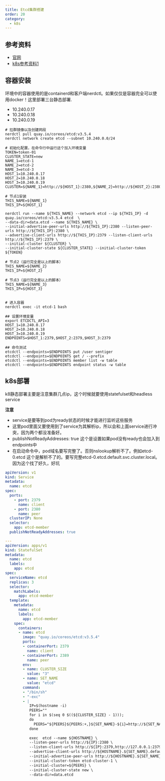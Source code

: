 ```yaml
---
title: Etcd集群搭建
order: 20
category:
  - k8s
---
```


## 参考资料

- [官网]
- [k8s参考资料1]

## 容器安装

环境中的容器使用的是containerd和客户端nerdctl。如果仅仅是容器完全可以使用docker！这里部署三台静态部署.

- 10.240.0.17
- 10.240.0.18
- 10.240.0.19

```shell
# 拉群镜像以及创建网段
nerdctl pull quay.io/coreos/etcd:v3.5.4
nerdctl network create etcd --subnet 10.240.0.0/24

# 初始化配置，在命令行中运行这个加入环境变量
TOKEN=token-01
CLUSTER_STATE=new
NAME_1=etcd-1
NAME_2=etcd-2
NAME_3=etcd-3
HOST_1=10.240.0.17
HOST_2=10.240.0.18
HOST_3=10.240.0.19
CLUSTER=${NAME_1}=http://${HOST_1}:2380,${NAME_2}=http://${HOST_2}:2380,${NAME_3}=http://${HOST_3}:2380

# 节点1安装
THIS_NAME=${NAME_1}
THIS_IP=${HOST_1}

nerdctl run --name ${THIS_NAME} --network etcd --ip ${THIS_IP} -d quay.io/coreos/etcd:v3.5.4 etcd  \
--data-dir=data.etcd --name ${THIS_NAME} \
--initial-advertise-peer-urls http://${THIS_IP}:2380 --listen-peer-urls http://${THIS_IP}:2380 \
--advertise-client-urls http://${THIS_IP}:2379 --listen-client-urls http://${THIS_IP}:2379 \
--initial-cluster ${CLUSTER} \
--initial-cluster-state ${CLUSTER_STATE} --initial-cluster-token ${TOKEN}

# 节点2（运行完全是以上的脚本）
THIS_NAME=${NAME_2}
THIS_IP=${HOST_2}

# 节点3（运行完全是以上的脚本）
THIS_NAME=${NAME_3}
THIS_IP=${HOST_3}


# 进入容器
nerdctl exec -it etcd-1 bash

## 设置环境变量
export ETCDCTL_API=3
HOST_1=10.240.0.17
HOST_2=10.240.0.18
HOST_3=10.240.0.19
ENDPOINTS=$HOST_1:2379,$HOST_2:2379,$HOST_3:2379

## 命令测试
etcdctl --endpoints=$ENDPOINTS put /user sentiger
etcdctl --endpoints=$ENDPOINTS get / --prefix
etcdctl --endpoints=$ENDPOINTS member list -w table
etcdctl --endpoints=$ENDPOINTS endpoint status -w table

```

## k8s部署

k8静态部署主要是注意集群几点ip，这个时候就要使用statefulset和headless service

**注意**
- service是要等到pod为ready状态的时候才能进行监听这些服务
- 这里pod里面又要使用到了service为其解析ip，所以会和上面service进行冲突，因为两个都没准备好。
- publishNotReadyAddresses: true 这个是设置如果pod没有ready也会加入到endpoints中
- 在启动命令中，pod域名要写完整了。否则nslookup解析不了。例如etcd-0.etcd 这个是解析不了的。要写完整etcd-0.etcd.default.svc.cluster.local。因为这个找了好久，好坑
```yaml
apiVersion: v1
kind: Service
metadata:
  name: etcd
spec:
  ports:
    - port: 2379
      name: client
    - port: 2380
      name: peer
  clusterIP: None
  selector:
    app: etcd-member
  publishNotReadyAddresses: true 

---
apiVersion: apps/v1
kind: StatefulSet
metadata:
  name: etcd
  labels:
    app: etcd
spec:
  serviceName: etcd
  replicas: 3
  selector:
    matchLabels:
      app: etcd-member
  template:
    metadata:
      name: etcd
      labels:
        app: etcd-member
    spec:
      containers:
      - name: etcd
        image: "quay.io/coreos/etcd:v3.5.4"
        ports:
        - containerPort: 2379
          name: client
        - containerPort: 2389
          name: peer
        env:
        - name: CLUSTER_SIZE
          value: "3"
        - name: SET_NAME
          value: "etcd"
        command:
        - "/bin/sh"
        - "-exc"
        - |
           IP=$(hostname -i)
           PEERS=""
           for i in $(seq 0 $((${CLUSTER_SIZE} - 1)));
           do
             PEERS="${PEERS}${PEERS:+,}${SET_NAME}-${i}=http://${SET_NAME}-${i}.${SET_NAME}.default.svc.cluster.local:2380"
           done
           
           exec  etcd --name ${HOSTNAME} \
           --listen-peer-urls http://${IP}:2380 \
           --listen-client-urls http://${IP}:2379,http://127.0.0.1:2379 \
           --advertise-client-urls http://${HOSTNAME}.${SET_NAME}.default.svc.cluster.local:2379 \
           --initial-advertise-peer-urls http://${HOSTNAME}.${SET_NAME}.default.svc.cluster.local:2380 \
           --initial-cluster-token etcd-cluster-1 \
           --initial-cluster=${PEERS} \
           --initial-cluster-state new \
           --data-dir=data.etcd
```

[官网]: https://etcd.io/docs/v3.5/tutorials/how-to-setup-cluster/
[k8s参考资料1]: https://www.cnblogs.com/zuoyang/p/16423791.html